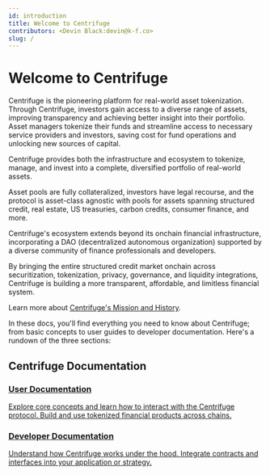 ```yaml
---
id: introduction
title: Welcome to Centrifuge
contributors: <Devin Black:devin@k-f.co>
slug: /
---
```


# Welcome to Centrifuge

Centrifuge is the pioneering platform for real-world asset tokenization. Through Centrifuge, investors gain access to a diverse range of assets, improving transparency and achieving better insight into their portfolio. Asset managers tokenize their funds and streamline access to necessary service providers and investors, saving cost for fund operations and unlocking new sources of capital.

Centrifuge provides both the infrastructure and ecosystem to tokenize, manage, and invest into a complete, diversified portfolio of real-world assets.

Asset pools are fully collateralized, investors have legal recourse, and the protocol is asset-class agnostic with pools for assets spanning structured credit, real estate, US treasuries, carbon credits, consumer finance, and more.

Centrifuge's ecosystem extends beyond its onchain financial infrastructure, incorporating a DAO (decentralized autonomous organization) supported by a diverse community of finance professionals and developers.

By bringing the entire structured credit market onchain across securitization, tokenization, privacy, governance, and liquidity integrations, Centrifuge is building a more transparent, affordable, and limitless financial system.

Learn more about [Centrifuge's Mission and History](/getting-started/introduction/mission-and-history).

In these docs, you'll find everything you need to know about Centrifuge; from basic concepts to user guides to developer documentation. Here's a rundown of the three sections:

## Centrifuge Documentation

<div className="card-grid">

  <a className="card-tile" href="/user/overview">
    <h3>User Documentation</h3>
    <p>Explore core concepts and learn how to interact with the Centrifuge protocol. Build and use tokenized financial products across chains.</p>
  </a>

  <a className="card-tile" href="/developer/protocol/overview/">
    <h3>Developer Documentation</h3>
    <p>Understand how Centrifuge works under the hood. Integrate contracts and interfaces into your application or strategy.</p>
  </a>

</div>

